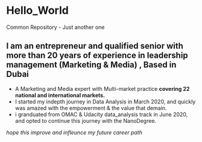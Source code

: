 # Hello_World
Common Repository - Just another one
## I am an entrepreneur and qualified senior with more than 20 years of experience in leadership management (Marketing & Media) , Based in Dubai
  - A Marketing and Media expert with Multi-market practice **covering 22 national and international markets.**
  - I started my indepth journey in Data Analysis in March 2020, and quickly was amazed with the empowerment & the value that demain.
  - i granduated from OMAC & Udacity data_analysis track in June 2020, and opted to continue this journey with the NanoDegree.

_hope this improve and infleunce my future career path_  
